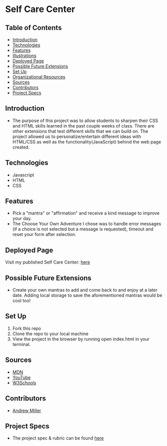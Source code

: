 # Self Care Center

## Table of Contents
  - [Introduction](#introduction)
  - [Technologies](#technologies)
  - [Features](#features)
  - [Illustrations](#illustrations)
  - [Deployed Page](#deployed-page)
  - [Possible Future Extensions](#possible-future-extensions)
  - [Set Up](#set-up)
  - [Organizational Resources](#organizational-resources)
  - [Sources](#sources)
  - [Contributors](#contributors)
  - [Project Specs](#project-specs)

## Introduction
  - The purpose of this project was to allow students to sharpen their CSS and HTML skills learned in the past couple weeks of class. There are other extensions that test different skills that we can build on. The project allowed us to personalize/entertain different ideas with HTML/CSS as well as the functionality(JavaScript) behind the web page created.

## Technologies
  - Javascript
  - HTML
  - CSS

## Features
- Pick a "mantra" or "affirmation" and receive a kind message to improve your day.
- The Choose Your Own Adventure I chose was to handle error messages (if a choice is not selected but a message is requested), timeout and reset your form after selection.

## Deployed Page

Visit my published Self Care Center: [here]()

## Possible Future Extensions
  - Create your own mantras to add and come back to and enjoy at a later date.  Adding local storage to save the aforementioned mantras would be cool too!

## Set Up

1. Fork this repo  
2. Clone the repo to your local machine
3. View the project in the browser by running open index.html in your terminal.



## Sources
  - [MDN](http://developer.mozilla.org/en-US/)
  - [YouTube](https://www.youtube.com/)
  - [W3Schools](https://www.w3schools.com/)

## Contributors
  - [Andrew Miller](https://github.com/andrewmiller45)


## Project Specs
  - The project spec & rubric can be found [here](https://frontend.turing.edu/projects/module-1/self-care-center.html)
